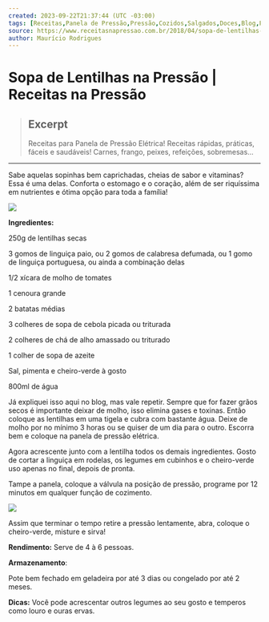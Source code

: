 ```yaml
---
created: 2023-09-22T21:37:44 (UTC -03:00)
tags: [Receitas,Panela de Pressão,Pressão,Cozidos,Salgados,Doces,Blog,Fácil,Rápido]
source: https://www.receitasnapressao.com.br/2018/04/sopa-de-lentilhas-na-pressao.html
author: Maurício Rodrigues
---
```


# Sopa de Lentilhas na Pressão | Receitas na Pressão

> ## Excerpt
> Receitas para Panela de Pressão Elétrica! Receitas rápidas, práticas, fáceis e saudáveis! Carnes, frango, peixes, refeições, sobremesas...

---
Sabe aquelas sopinhas bem caprichadas, cheias de sabor e vitaminas? Essa é uma delas. Conforta o estomago e o coração, além de ser riquíssima em nutrientes e ótima opção para toda a família!

[![](https://4.bp.blogspot.com/-YaPeuV7zccQ/WsogFGI_XzI/AAAAAAAALTw/JFupOmiL22g7Boo_WPTPMZGsZqSp4gY2wCLcBGAs/s640/Sopa%2Bde%2BLentilhas%2Bna%2BPress%25C3%25A3o.jpg)](https://4.bp.blogspot.com/-YaPeuV7zccQ/WsogFGI_XzI/AAAAAAAALTw/JFupOmiL22g7Boo_WPTPMZGsZqSp4gY2wCLcBGAs/s1600/Sopa%2Bde%2BLentilhas%2Bna%2BPress%25C3%25A3o.jpg)

**Ingredientes:**

250g de lentilhas secas

3 gomos de linguiça paio, ou 2 gomos de calabresa defumada, ou 1 gomo de linguiça portuguesa, ou ainda a combinação delas

1/2 xícara de molho de tomates

1 cenoura grande

2 batatas médias

3 colheres de sopa de cebola picada ou triturada

2 colheres de chá de alho amassado ou triturado

1 colher de sopa de azeite

Sal, pimenta e cheiro-verde à gosto

800ml de água

Já expliquei isso aqui no blog, mas vale repetir. Sempre que for fazer grãos secos é importante deixar de molho, isso elimina gases e toxinas. Então coloque as lentilhas em uma tigela e cubra com bastante água. Deixe de molho por no mínimo 3 horas ou se quiser de um dia para o outro. Escorra bem e coloque na panela de pressão elétrica.

Agora acrescente junto com a lentilha todos os demais ingredientes. Gosto de cortar a linguiça em rodelas, os legumes em cubinhos e o cheiro-verde uso apenas no final, depois de pronta.

Tampe a panela, coloque a válvula na posição de pressão, programe por 12 minutos em qualquer função de cozimento.

[![](https://4.bp.blogspot.com/-5q1gkYLOpAk/WsogKexA6HI/AAAAAAAALT0/f_RrvHqJ8dshPdOoSdGOfy5y5mZgtPAXACLcBGAs/s640/Sopa%2Bde%2BLentilhas%2Bna%2BPress%25C3%25A3o%2B-%2BPreparo.jpg)](https://4.bp.blogspot.com/-5q1gkYLOpAk/WsogKexA6HI/AAAAAAAALT0/f_RrvHqJ8dshPdOoSdGOfy5y5mZgtPAXACLcBGAs/s1600/Sopa%2Bde%2BLentilhas%2Bna%2BPress%25C3%25A3o%2B-%2BPreparo.jpg)

Assim que terminar o tempo retire a pressão lentamente, abra, coloque o cheiro-verde, misture e sirva!

**Rendimento:** Serve de 4 à 6 pessoas.

**Armazenamento**:

Pote bem fechado em geladeira por até 3 dias ou congelado por até 2 meses.

**Dicas:** Você pode acrescentar outros legumes ao seu gosto e temperos como louro e ouras ervas.

